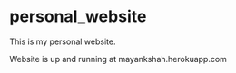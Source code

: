 # personal_website
This is my personal website.

Website is up and running at mayankshah.herokuapp.com
